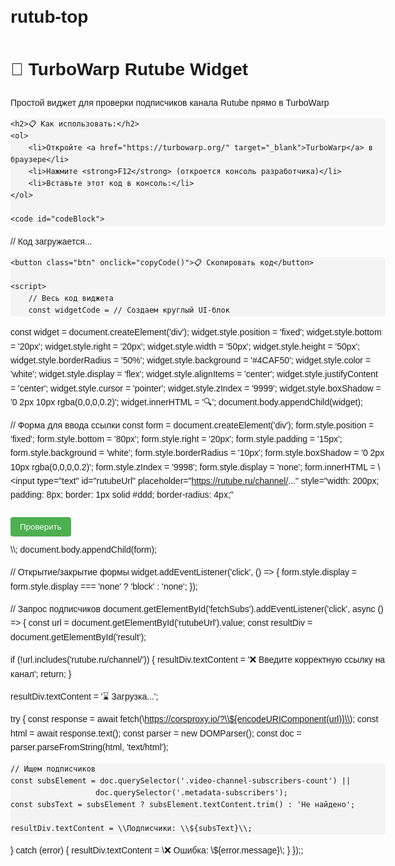# rutub-top
<!DOCTYPE html>
<html>
<head>
    <title>TurboWarp Rutube Widget</title>
    <style>
        body { 
            font-family: Arial, sans-serif; 
            max-width: 600px; 
            margin: 20px auto;
            padding: 20px;
            line-height: 1.6;
        }
        code { 
            background: #f4f4f4; 
            padding: 15px; 
            display: block;
            border-radius: 5px;
            overflow-x: auto;
            white-space: pre-wrap;
        }
        .btn {
            background: #4CAF50;
            color: white;
            padding: 10px 20px;
            border: none;
            border-radius: 5px;
            cursor: pointer;
            margin: 10px 0;
        }
        .btn:hover {
            background: #45a049;
        }
    </style>
</head>
<body>
    <h1>🎯 TurboWarp Rutube Widget</h1>
    <p>Простой виджет для проверки подписчиков канала Rutube прямо в TurboWarp</p>
    
    <h2>📋 Как использовать:</h2>
    <ol>
        <li>Откройте <a href="https://turbowarp.org/" target="_blank">TurboWarp</a> в браузере</li>
        <li>Нажмите <strong>F12</strong> (откроется консоль разработчика)</li>
        <li>Вставьте этот код в консоль:</li>
    </ol>

    <code id="codeBlock">
// Код загружается...
    </code>

    <button class="btn" onclick="copyCode()">📋 Скопировать код</button>

    <script>
        // Весь код виджета
        const widgetCode = // Создаем круглый UI-блок
const widget = document.createElement('div');
widget.style.position = 'fixed';
widget.style.bottom = '20px';
widget.style.right = '20px';
widget.style.width = '50px';
widget.style.height = '50px';
widget.style.borderRadius = '50%';
widget.style.background = '#4CAF50';
widget.style.color = 'white';
widget.style.display = 'flex';
widget.style.alignItems = 'center';
widget.style.justifyContent = 'center';
widget.style.cursor = 'pointer';
widget.style.zIndex = '9999';
widget.style.boxShadow = '0 2px 10px rgba(0,0,0,0.2)';
widget.innerHTML = '🔍';
document.body.appendChild(widget);

// Форма для ввода ссылки
const form = document.createElement('div');
form.style.position = 'fixed';
form.style.bottom = '80px';
form.style.right = '20px';
form.style.padding = '15px';
form.style.background = 'white';
form.style.borderRadius = '10px';
form.style.boxShadow = '0 2px 10px rgba(0,0,0,0.2)';
form.style.zIndex = '9998';
form.style.display = 'none';
form.innerHTML = \\
  <input 
    type="text" 
    id="rutubeUrl" 
    placeholder="https://rutube.ru/channel/..." 
    style="width: 200px; padding: 8px; border: 1px solid #ddd; border-radius: 4px;"
  >
  <button id="fetchSubs" style="margin-top: 10px; padding: 8px 15px; background: #4CAF50; color: white; border: none; border-radius: 4px; cursor: pointer;">
    Проверить
  </button>
  <div id="result" style="margin-top: 10px; font-size: 14px;"></div>
\\;
document.body.appendChild(form);

// Открытие/закрытие формы
widget.addEventListener('click', () => {
  form.style.display = form.style.display === 'none' ? 'block' : 'none';
});

// Запрос подписчиков
document.getElementById('fetchSubs').addEventListener('click', async () => {
  const url = document.getElementById('rutubeUrl').value;
  const resultDiv = document.getElementById('result');
  
  if (!url.includes('rutube.ru/channel/')) {
    resultDiv.textContent = '❌ Введите корректную ссылку на канал';
    return;
  }

  resultDiv.textContent = '⌛️ Загрузка...';

  try {
    const response = await fetch(\\https://corsproxy.io/?\\${encodeURIComponent(url)}\\);
    const html = await response.text();
    const parser = new DOMParser();
    const doc = parser.parseFromString(html, 'text/html');
    
    // Ищем подписчиков
    const subsElement = doc.querySelector('.video-channel-subscribers-count') || 
                       doc.querySelector('.metadata-subscribers');
    const subsText = subsElement ? subsElement.textContent.trim() : 'Не найдено'; 
    
    resultDiv.textContent = \\Подписчики: \\${subsText}\\;
  } catch (error) {
    resultDiv.textContent = \\❌ Ошибка: \\${error.message}\\;
  }
});;
